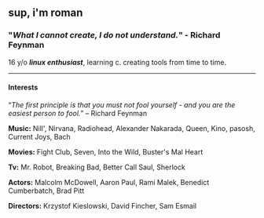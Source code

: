 ## sup, i'm roman
### "*What I cannot create, I do not understand.*" - Richard Feynman  
  
16 y/o ***linux enthusiast***, learning c. creating tools from time to time.

---

#### Interests
“*The first principle is that you must not fool yourself - and you are the easiest person to fool.*” – Richard Feynman   
  
**Music:** Nill', Nirvana, Radiohead, Alexander Nakarada, Queen, Kino, pasosh, Current Joys, Bach   
  
**Movies:** Fight Club, Seven, Into the Wild, Buster's Mal Heart  
  
**Tv:** Mr. Robot, Breaking Bad, Better Call Saul, Sherlock   

**Actors:** Malcolm McDowell, Aaron Paul, Rami Malek, Benedict Cumberbatch, Brad Pitt  
  
**Directors:** Krzystof Kieslowski, David Fincher, Sam Esmail

